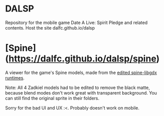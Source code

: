 # DALSP
Repository for the mobile game Date A Live: Spirit Pledge and related contents.
Host the site dalfc.github.io/dalsp
# [Spine] (https://dalfc.github.io/dalsp/spine)
A viewer for the game's Spine models, made from the [edited spine-libgdx runtimes](https://github.com/DALFC/spine-runtimes).

Note: All 4 Zadkiel models had to be edited to remove the black matte, because blend modes don't work great with transparent background. You can still find the original sprite in their folders.

Sorry for the bad UI and UX :<. Probably doesn't work on mobile.
